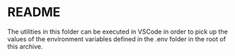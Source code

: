 # README

The utilities in this folder can be executed in VSCode in order to pick up
the values of the environment variables defined in the .env folder in the
root of this archive.
